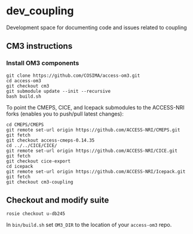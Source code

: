 # dev_coupling

Development space for documenting code and issues related to coupling

## CM3 instructions

### Install OM3 components

```
git clone https://github.com/COSIMA/access-om3.git
cd access-om3
git checkout cm3
git submodule update --init --recursive
bash build.sh
```

To point the CMEPS, CICE, and Icepack submodules to the ACCESS-NRI forks (enables you to push/pull latest changes):

```
cd CMEPS/CMEPS
git remote set-url origin https://github.com/ACCESS-NRI/CMEPS.git
git fetch
git checkout access-cmeps-0.14.35
cd ../../CICE/CICE/
git remote set-url origin https://github.com/ACCESS-NRI/CICE.git
git fetch
git checkout cice-export
cd icepack
git remote set-url origin https://github.com/ACCESS-NRI/Icepack.git
git fetch
git checkout cm3-coupling
```


## Checkout and modify suite
```
rosie checkout u-db245
```
In `bin/build.sh` set `OM3_DIR` to the location of your `access-om3` repo.
